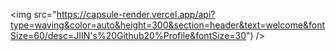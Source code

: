 <img src="https://capsule-render.vercel.app/api?type=waving&color=auto&height=300&section=header&text=welcome&fontSize=60/desc=JIIN's%20Github20%Profile&fontSize=30") />

